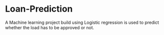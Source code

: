 # Loan-Prediction
A Machine learning project build using Logistic regression is used to predict whether the load has to be approved or not.
